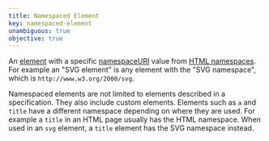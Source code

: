 ```yaml
---
title: Namespaced Element
key: namespaced-element
unambiguous: true
objective: true
---
```


An [element][] with a specific [namespaceURI][] value from [HTML namespaces][]. For example an "SVG element" is any element with the "SVG namespace", which is `http://www.w3.org/2000/svg`.

Namespaced elements are not limited to elements described in a specification. They also include custom elements. Elements such as `a` and `title` have a different namespace depending on where they are used. For example a `title` in an HTML page usually has the HTML namespace. When used in an `svg` element, a `title` element has the SVG namespace instead.

[element]: https://dom.spec.whatwg.org/#element 'DOM element, 2021/05/31'
[namespaceuri]: https://dom.spec.whatwg.org/#dom-element-namespaceuri 'DOM Element namespaceURI, 2021/05/31'
[html namespaces]: https://infra.spec.whatwg.org/#namespaces 'HTML namespace, 2021/05/31'
